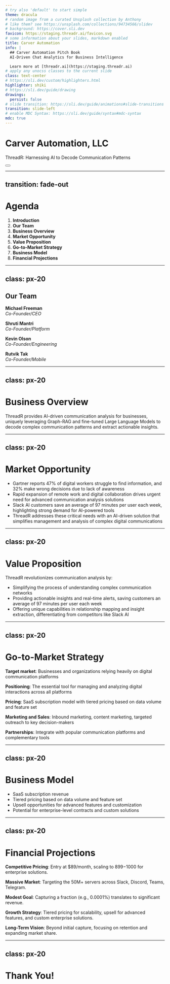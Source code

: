 ```yaml
---
# try also 'default' to start simple
theme: dracula
# random image from a curated Unsplash collection by Anthony
# like them? see https://unsplash.com/collections/94734566/slidev
# background: https://cover.sli.dev
favicon: https://staging.threadr.ai/favicon.svg
# some information about your slides, markdown enabled
title: Carver Automation
info: |
  ## Carver Automation Pitch Book
  AI-Driven Chat Analytics for Business Intelligence

  Learn more at [threadr.ai](https://staging.threadr.ai)
# apply any unocss classes to the current slide
class: text-center
# https://sli.dev/custom/highlighters.html
highlighter: shiki
# https://sli.dev/guide/drawing
drawings:
  persist: false
# slide transition: https://sli.dev/guide/animations#slide-transitions
transition: slide-left
# enable MDC Syntax: https://sli.dev/guide/syntax#mdc-syntax
mdc: true
---
```


# Carver Automation, LLC

ThreadR: Harnessing AI to Decode Communication Patterns


<div class="abs-br m-6 flex gap-2">
  <button @click="$slidev.nav.openInEditor()" title="Open in Editor" class="text-xl slidev-icon-btn opacity-50 !border-none !hover:text-white">
    <carbon:edit />
  </button>
  <a href="https://github.com/carverauto/threadr-pitch" target="_blank" alt="GitHub" title="Open in GitHub"
    class="text-xl slidev-icon-btn opacity-50 !border-none !hover:text-white">
    <carbon-logo-github />
  </a>
</div>

<!--
The last comment block of each slide will be treated as slide notes. It will be visible and editable in Presenter Mode along with the slide. [Read more in the docs](https://sli.dev/guide/syntax.html#notes)
-->

---
transition: fade-out
---

# Agenda

1. **Introduction**
2. **Our Team**
3. **Business Overview**
4. **Market Opportunity**
5. **Value Proposition**
6. **Go-to-Market Strategy**
7. **Business Model**
8. **Financial Projections**

<!--

# Introduction

ThreadR is an AI-driven platform that transforms business communication by mapping the complex relationships 
between users on platforms like Slack, Discord, Teams, and Telegram. We turn digital noise into clear 
insights, enhancing decision-making and collaboration. It's about making every message count and every 
connection clear.

-->

---
class: px-20
---

## Our Team

**Michael Freeman**  
*Co-Founder/CEO*

**Shruti Mantri**  
*Co-Founder/Platform*

**Kevin Olson**  
*Co-Founder/Engineering*

**Rutvik Tak**  
*Co-Founder/Mobile*

<!-- 
What led us to this opportunity:

My journey into the tech world began in the early '90s, at the age of 13, diving headfirst into
the computer hacking and phreaking scene. I was one of the founders of the hacker collective known
as 'w00w00', where some of the members went on to create Napster, WhatsApp, CloudVolumes, and others. 
Kevin and I met through that group while in high school and have worked together on various projects
ever since.

Most recently, Kevin, Rutvik, and I worked together to build ChaseApp, an entertainment app that
released into both the Apple and Google app stores. I found Rutvik through social media and hired
him to help with the mobile development. Rutvik and I hit it off and have collaborated together 
over the past several years on various projects.

Kevin and I also most recently worked together at a threat intelligence company funded by In-Q-Tel. 
Kevin created and developed Fume.App, a platform for serverless deployment of web applications and 
cloud functions.

Shruti is the newest member to our team and has been a great addition. Shruti and I worked together on
the Mage.AI opensource data transformation orchestration project, contributing several new features. 
Prior to that, she was an SRE at Amazon worked on the platform engineering team at Twitter.

-->

---
class: px-20
---

# Business Overview

ThreadR provides AI-driven communication analysis for businesses, uniquely leveraging Graph-RAG 
and fine-tuned Large Language Models to decode complex communication patterns and extract actionable insights.

<!--

Why?

I first came up with the idea for ThreadR or a system like it while I was working at VulnCheck
on threat intelligence, specifically attribution around threat actors, their infrastructure, and also
tracking exploit developers. I proposed the system internally but we didn't have the time or resources 
to build it.

The idea came back to me while working at my next job after my boss complained that he had no
idea what I was working on because he didn't have time to sit around and read Slack all day. 

I started building ThreadR as a side project and after running a few different prototype versions of it
on various chat platforms, I realized that I literally built the most sophisticated chat bot and
analytics platform ever created, by combining the power of knowledge graphs, with natural language search. 

No other platform can do what ThreadR can do.

For our MVP we've set out to build a system that can analyze the relationships between users on a chat
platform and extract insights from the data. We expect that we can leverage this platform to provide
the same analytics services across other domains, such as social media, email, law enforcement, and
intelligence.

-->

---
class: px-20
---

# Market Opportunity

- Gartner reports 47% of digital workers struggle to find information, and 32% make wrong decisions due to lack of awareness
- Rapid expansion of remote work and digital collaboration drives urgent need for advanced communication analysis solutions
- Slack AI customers save an average of 97 minutes per user each week, highlighting strong demand for AI-powered tools
- ThreadR addresses these critical needs with an AI-driven solution that simplifies management and analysis of complex digital communications

<!--

Intro: 

In today's digital-first world, the flood of information is overwhelming. Gartner highlights this challenge, noting 
that nearly half of digital workers struggle to find the information they need, leading to poor decisions and missed 
opportunities.

The Remote Work Revolution:

The shift to remote work isn't just a trend; it's a transformation. This shift has magnified the need for tools 
that can cut through the noise, making sense of the vast streams of digital communication. 

The AI Advantage:

Consider the impact of AI in our daily workflows. Slack AI's success, saving users an average of 97 minutes per 
week, isn't just a statistic; it's a testament to the hunger for efficiency and the potential of AI to meet this 
demand.

ThreadR's Role:

This is where ThreadR steps in. We're not just another tool; we're a solution designed to address these challenges 
head-on. By leveraging AI, ThreadR transforms the chaos of digital communication into clarity, enabling better 
decisions, faster actions, and ultimately, more time for what truly matters.

Closing:

The market is ripe for disruption, and with ThreadR, we're not just participating; we're leading the charge. 
By understanding the pain points of today's digital workers and addressing them with cutting-edge AI, we're 
opening the door to a new era of digital communication efficiency.
-->

---
class: px-20
---

# Value Proposition

ThreadR revolutionizes communication analysis by:
- Simplifying the process of understanding complex communication networks
- Providing actionable insights and real-time alerts, saving customers an average of 97 minutes per user each week
- Offering unique capabilities in relationship mapping and insight extraction, differentiating from competitors like Slack AI

<!--
Before ThreadR, organizations struggled with information silos, leading to costly oversights and missed 
opportunities. With ThreadR, businesses can now harness the power of AI-driven insights to enhance 
productivity, foster innovation, and stay ahead in today's rapidly evolving digital landscape
-->

---
class: px-20
---

# Go-to-Market Strategy

**Target market**: Businesses and organizations relying heavily on digital communication platforms

**Positioning**: The essential tool for managing and analyzing digital interactions across all platforms

**Pricing**: SaaS subscription model with tiered pricing based on data volume and feature set

**Marketing and Sales**: Inbound marketing, content marketing, targeted outreach to key decision-makers

**Partnerships**: Integrate with popular communication platforms and complementary tools

<!--
Our go-to-market strategy targets businesses drowning in digital communications, offering them a 
straightforward SaaS solution with flexible pricing. We're focused on cutting through the noise with 
direct marketing and sales efforts, targeting decision-makers who need our tool the most. By partnering 
with leading communication platforms, we ensure ThreadR integrates seamlessly into our clients' 
workflows, making it the essential tool for managing and analyzing digital interactions. 
-->

---
class: px-20
---

# Business Model

- SaaS subscription revenue
- Tiered pricing based on data volume and feature set
- Upsell opportunities for advanced features and customization
- Potential for enterprise-level contracts and custom solutions

<!--

SaaS Subscription Revenue:

At the core of our business model is a SaaS subscription structure. This ensures a steady, predictable 
revenue stream while providing our customers with continuous access to the latest in AI-driven communication
analysis.

Tiered Pricing Strategy:

We've designed our pricing with scalability in mind. Our tiered model is based on data volume and feature set, 
allowing businesses of all sizes to find a plan that suits their needs today, with the flexibility to grow tomorrow.

Upsell Opportunities:

Beyond the base subscription, we offer upsell opportunities for advanced features and customization. 
This not only caters to the specific needs of our customers but also opens additional revenue streams 
for our business.

Enterprise-Level Contracts:

There's a significant opportunity for enterprise-level contracts and custom solutions. These not only bring 
in higher revenue but also deepen our relationships with key customers, turning them into long-term partners.

Closing:

Our business model is built for growth, scalability, and customer satisfaction. By combining a flexible SaaS 
subscription model with tiered pricing and upsell opportunities, we're positioned to meet the market's needs 
today and adapt to its demands tomorrow. With the potential for enterprise contracts, we're ready to scale and 
innovate, ensuring ThreadR remains at the forefront of AI-driven communication analysis.

-->

---
class: px-20
---

# Financial Projections

**Competitive Pricing**: Entry at $89/month, scaling to $899-$1000 for enterprise solutions.

**Massive Market**: Targeting the 50M+ servers across Slack, Discord, Teams, Telegram.

**Modest Goal**: Capturing a fraction (e.g., 0.0001%) translates to significant revenue.

**Growth Strategy**: Tiered pricing for scalability, upsell for advanced features, and custom enterprise solutions.

**Long-Term Vision**: Beyond initial capture, focusing on retention and expanding market share.

<!--
Market Size & Opportunity: 

With over 50 million servers across platforms like Slack, Discord, Teams, and Telegram, 
even a conservative market penetration of 0.0001% positions us for substantial revenue growth. 
This isn't just about numbers; it's about the untapped potential waiting for the right solution.

Pricing Strategy for Scalability: 
Our competitive pricing starts at $89/month, scaling up to $899-$1000 for enterprise solutions. This 
tiered approach not only makes our product accessible to a wide range of businesses but also aligns 
with our strategy to grow with our customers, maximizing lifetime value.

Growth and Scalability:

By focusing on a scalable SaaS model, we're not just aiming for initial sign-ups. Our strategy includes 
upselling advanced features and custom solutions, ensuring long-term growth and a steady increase in average 
revenue per user (ARPU).

-->

---
class: px-20
---

# Thank You!

<!-- 
Thank you for taking the time to learn more about Carver Automation and ThreadR. We're excited about the
opportunity to make strides in communication analysis.
-->